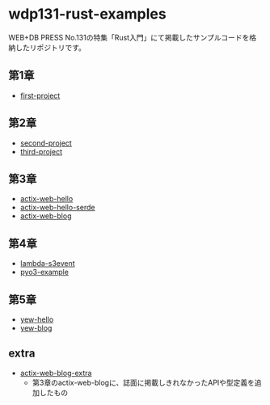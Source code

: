 # wdp131-rust-examples

WEB+DB PRESS No.131の特集「Rust入門」にて掲載したサンプルコードを格納したリポジトリです。

## 第1章

- [first-project](./chapter1/first-project/)

## 第2章

- [second-project](./chapter2/second-project/)
- [third-project](./chapter2/third-project/)
## 第3章

- [actix-web-hello](./chapter3/actix-web-hello/)
- [actix-web-hello-serde](./chapter3/actix-web-hello-serde/)
- [actix-web-blog](./chapter3/actix-web-blog/)
## 第4章

- [lambda-s3event](./chapter4/lambda-s3event/)
- [pyo3-example](./chapter4/pyo3-example/)

## 第5章

- [yew-hello](./chapter5/yew-hello/)
- [yew-blog](./chapter5/yew-blog/)

## extra

- [actix-web-blog-extra](./extra/actix-web-blog-extra/)
    - 第3章のactix-web-blogに、誌面に掲載しきれなかったAPIや型定義を追加したもの

